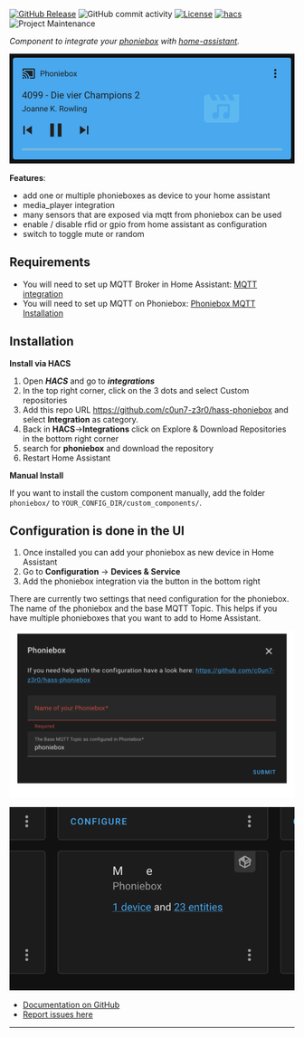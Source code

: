 [![GitHub Release][releases-shield]][releases]
![GitHub commit activity][commits-shield]
[![License][license-shield]](LICENSE)
[![hacs][hacsbadge]][hacs]
![Project Maintenance][maintenance-shield]

_Component to integrate your [phoniebox][phoniebox-repo] with [home-assistant][ha-website]._

![ha phoniebox mediaplayer](https://github.com/c0un7-z3r0/hass-phoniebox/blob/main/assets/media_player.png)

**Features**:

- add one or multiple phonieboxes as device to your home assistant
- media_player integration
- many sensors that are exposed via mqtt from phoniebox can be used
- enable / disable rfid or gpio from home assistant as configuration
- switch to toggle mute or random

## Requirements

- You will need to set up MQTT Broker in Home Assistant: [MQTT integration][ha_mqtt]
- You will need to set up MQTT on Phoniebox: [Phoniebox MQTT Installation][phoniebox_mqtt_setup]

## Installation

**Install via HACS**

1. Open _**HACS**_ and go to _**integrations**_
2. In the top right corner, click on the 3 dots and select Custom repositories
3. Add this repo URL https://github.com/c0un7-z3r0/hass-phoniebox and select **Integration** as category.
4. Back in **HACS**->**Integrations** click on Explore & Download Repositories in the bottom right corner
5. search for **phoniebox** and download the repository
6. Restart Home Assistant

**Manual Install**

If you want to install the custom component manually, add the folder `phoniebox/` to `YOUR_CONFIG_DIR/custom_components/`.

## Configuration is done in the UI

1. Once installed you can add your phoniebox as new device in Home Assistant
2. Go to **Configuration** -> **Devices & Service**
3. Add the phoniebox integration via the button in the bottom right

There are currently two settings that need configuration for the phoniebox. The name of the phoniebox
and the base MQTT Topic. This helps if you have multiple phonieboxes that you want to add to Home Assistant.

![ha phoniebox config](https://github.com/c0un7-z3r0/hass-phoniebox/blob/main/assets/configuration_options.png)

![ha phoniebox integration](https://github.com/c0un7-z3r0/hass-phoniebox/blob/main/assets/device.png)

- [Documentation on GitHub](https://github.com/c0un7-z3r0/hass-phoniebox/blob/main/README.md)
- [Report issues here](https://github.com/c0un7-z3r0/hass-phoniebox/issues)

<!---->

---

[hass-phoniebox]: https://github.com/c0un7-z3r0/hass-phoniebox
[commits-shield]: https://img.shields.io/github/commit-activity/w/c0un7-z3r0/hass-phoniebox?style=for-the-badge
[commits]: https://github.com/c0un7-z3r0/hass-phoniebox/commits/main
[hacs]: https://github.com/custom-components/hacs
[hacsbadge]: https://img.shields.io/badge/HACS-Custom-orange.svg?style=for-the-badge
[ha-forum]: https://community.home-assistant.io/
[ha-website]: https://www.home-assistant.io/
[license-shield]: https://img.shields.io/github/license/c0un7-z3r0/hass-phoniebox?style=for-the-badge
[maintenance-shield]: https://img.shields.io/badge/maintainer-%40c0un7--z3r0-blue.svg?style=for-the-badge
[releases-shield]: https://img.shields.io/github/release/c0un7-z3r0/hass-phoniebox?style=for-the-badge
[releases]: https://github.com/c0un7-z3r0/hass-phoniebox/releases
[phoniebox-repo]: https://github.com/MiczFlor/RPi-Jukebox-RFID
[phoniebox_mqtt_setup]: https://github.com/MiczFlor/RPi-Jukebox-RFID/tree/develop/components/smart-home-automation/MQTT-protocol#installation
[ha_mqtt]: https://www.home-assistant.io/integrations/mqtt
